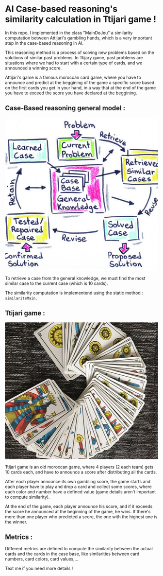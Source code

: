 # AI Case-based reasoning's similarity calculation in Ttijari game ! 

In this repo, I implemented in the class "MainDeJeu" a similarity computation between Attijari's gambling hands, which is a very important step in the case-based reasoning in AI.

This reasoning method is a process of solving new problems based on the solutions of similar past problems. In Ttijary game, past problems are situations where we had to start with a certain type of cards, and we announced a winning score.



Attijari's game is a famous moroccan card game, where you have to announce and predict at the beggining of the game a specific score based on the first cards you get in your hand, in a way that at the end of the game you have to exceed the score you have declared at the beggining.

## Case-Based reasoning general model : 

![Case-Based reasoning](Images/case_based.jpeg)

To retrieve a case from the general knowledge, we must find the most similar case to the current case (which is 10 cards). 

The similarity computation is implementend using the static method : ```similariteMain.```

## Ttijari game : 
![Case-Based reasoning](Images/cards.jpg)

Ttijari game is an old moroccan game, where 4 players (2 each team) gets 10 cards each, and have to announce a score after distributing all the cards. 

After each player announce its own gambling score, the game starts and each player have to play and drop a card and collect some scores, where each color and number have a defined value (game details aren't important to compute similarity).

At the end of the game, each player announce his score, and if it exceeds the score he announced at the beginning of the game, he wins. If there's more than one player who predicted a score, the one with the highest one is the winner.

## Metrics : 

Different metrics are defined to compute the similarity between the actual cards and the cards in the case base, like similarities between card numbers, card colors, card values,...  

Text me if you need more details !
